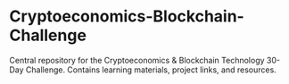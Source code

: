 # Cryptoeconomics-Blockchain-Challenge
Central repository for the Cryptoeconomics &amp; Blockchain Technology 30-Day Challenge. Contains learning materials, project links, and resources.
